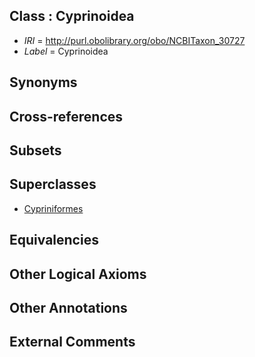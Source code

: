 
## Class : Cyprinoidea

 * *IRI* = http://purl.obolibrary.org/obo/NCBITaxon_30727
 * *Label* = Cyprinoidea

## Synonyms


## Cross-references


## Subsets


## Superclasses

 * [Cypriniformes](../../NCBITaxon/52/NCBITaxon_7952.md)

## Equivalencies


## Other Logical Axioms


## Other Annotations


## External Comments

